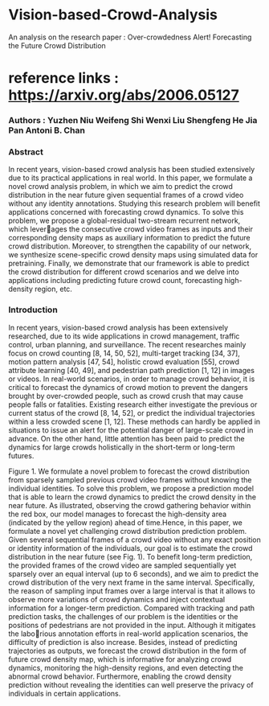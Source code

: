 # Vision-based-Crowd-Analysis
An analysis on the research paper : Over-crowdedness Alert! Forecasting the Future Crowd Distribution

# reference links : https://arxiv.org/abs/2006.05127

### Authors : Yuzhen Niu Weifeng Shi Wenxi Liu Shengfeng He Jia Pan Antoni B. Chan

### Abstract
In recent years, vision-based crowd analysis has been studied extensively due to its practical applications in real world. In this paper, we formulate a novel crowd analysis
problem, in which we aim to predict the crowd distribution in the near future given sequential frames of a crowd video without any identity annotations. Studying this research
problem will benefit applications concerned with forecasting crowd dynamics. To solve this problem, we propose a global-residual two-stream recurrent network, which leverages the consecutive crowd video frames as inputs and their corresponding density maps as auxiliary information to predict the future crowd distribution. Moreover, to strengthen
the capability of our network, we synthesize scene-specific crowd density maps using simulated data for pretraining. Finally, we demonstrate that our framework is able to predict the crowd distribution for different crowd scenarios and we delve into applications including predicting future crowd count, forecasting high-density region, etc.

### Introduction
In recent years, vision-based crowd analysis has been extensively researched, due to its wide applications in crowd management, traffic control, urban planning, and
surveillance. The recent researches mainly focus on crowd counting [8, 14, 50, 52], multi-target tracking [34, 37], motion pattern analysis [47, 54], holistic crowd evaluation [55], crowd attribute learning [40, 49], and pedestrian path prediction [1, 12] in images or videos.
In real-world scenarios, in order to manage crowd behavior, it is critical to forecast the dynamics of crowd motion to prevent the dangers brought by over-crowded people, such
as crowd crush that may cause people falls or fatalities. Existing research either investigate the previous or current status of the crowd [8, 14, 52], or predict the individual trajectories within a less crowded scene [1, 12]. These methods can hardly be applied in situations to issue an alert for the potential danger of large-scale crowd in advance. On
the other hand, little attention has been paid to predict the dynamics for large crowds holistically in the short-term or long-term futures.

Figure 1. We formulate a novel problem to forecast the crowd
distribution from sparsely sampled previous crowd video frames
without knowing the individual identities. To solve this problem, we propose a prediction model that is able to learn the crowd
dynamics to predict the crowd density in the near future. As illustrated, observing the crowd gathering behavior within the red box,
our model manages to forecast the high-density area (indicated by the yellow region) ahead of time.Hence, in this paper, we formulate a novel yet challenging crowd distribution prediction problem. Given several
sequential frames of a crowd video without any exact position or identity information of the individuals, our goal is to estimate the crowd distribution in the near future (see Fig. 1). To benefit long-term prediction, the provided frames of the crowd video are sampled sequentially yet sparsely over an equal interval (up to 6 seconds), and we aim to predict the crowd distribution of the very next frame in the same interval. Specifically, the reason of sampling input frames over a large interval is that it allows to observe more variations of crowd dynamics and inject contextual information for a longer-term prediction. Compared with tracking and path prediction tasks, the challenges of our problem is the identities or the positions of pedestrians are not provided in the input. Although it mitigates the laborious annotation efforts in real-world application scenarios, the difficulty of prediction is also increase. Besides, instead of predicting trajectories as outputs, we forecast the crowd distribution in the form of future crowd density map, which is informative for analyzing crowd dynamics, monitoring the high-density regions, and even detecting the abnormal crowd behavior. Furthermore, enabling the crowd density prediction without revealing the identities can well preserve the privacy of individuals in certain applications.

